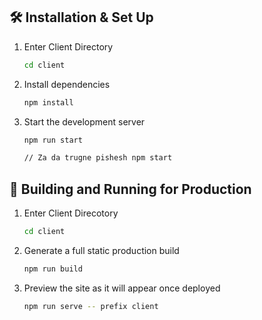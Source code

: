 
## 🛠 Installation & Set Up

1. Enter Client Directory

   ```sh
   cd client
   ```

2. Install dependencies

   ```sh
   npm install
   ```

3. Start the development server

   ```sh
   npm run start

   // Za da trugne pishesh npm start
   ```

## 🚀 Building and Running for Production
1. Enter Client Direcotory

   ```sh
   cd client
   ```

2. Generate a full static production build

   ```sh
   npm run build
   ```

3. Preview the site as it will appear once deployed

   ```sh
   npm run serve -- prefix client
   ```
